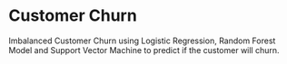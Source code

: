 # Customer Churn
Imbalanced Customer Churn using Logistic Regression, Random Forest Model and Support Vector Machine to predict if the customer will churn.




